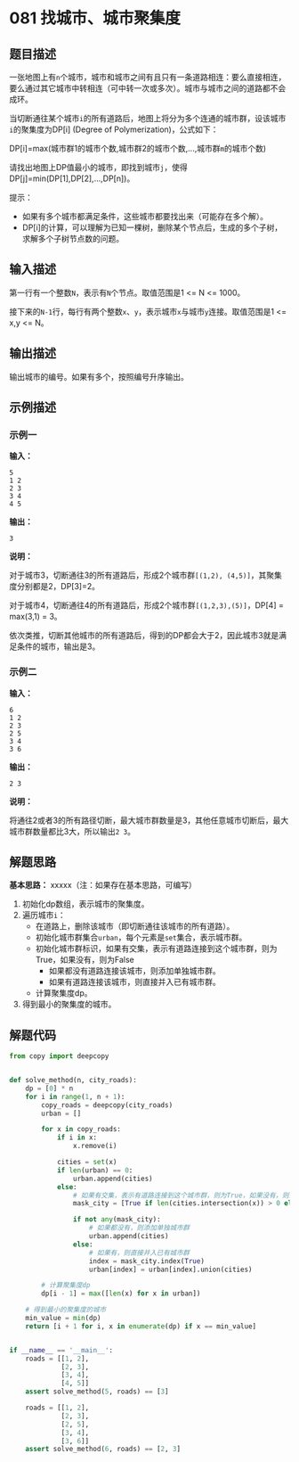 # 081 找城市、城市聚集度

## 题目描述

一张地图上有`n`个城市，城市和城市之间有且只有一条道路相连：要么直接相连，要么通过其它城市中转相连（可中转一次或多次）。城市与城市之间的道路都不会成环。

当切断通往某个城市`i`的所有道路后，地图上将分为多个连通的城市群，设该城市`i`的聚集度为DP[i] (Degree of Polymerization)，公式如下：

DP[i]=max(城市群1的城市个数,城市群2的城市个数,...,城市群`m`的城市个数)

请找出地图上DP值最小的城市，即找到城市`j`，使得DP[j]=min(DP[1],DP[2],...,DP[n])。

提示：
- 如果有多个城市都满足条件，这些城市都要找出来（可能存在多个解）。
- DP[i]的计算，可以理解为已知一棵树，删除某个节点后，生成的多个子树，求解多个子树节点数的问题。

## 输入描述

第一行有一个整数`N`，表示有`N`个节点。取值范围是1 <= N <= 1000。

接下来的`N-1`行，每行有两个整数`x`、`y`，表示城市`x`与城市`y`连接。取值范围是1 <= x,y <= N。

## 输出描述

输出城市的编号。如果有多个，按照编号升序输出。

## 示例描述

### 示例一

**输入：**
```text
5
1 2
2 3
3 4
4 5
```

**输出：**
```text
3
```

**说明：**

对于城市3，切断通往3的所有道路后，形成2个城市群`[(1,2), (4,5)]`，其聚集度分别都是2，DP[3]=2。

对于城市4，切断通往4的所有道路后，形成2个城市群`[(1,2,3),(5)]`，DP[4] = max(3,1) = 3。

依次类推，切断其他城市的所有道路后，得到的DP都会大于2，因此城市3就是满足条件的城市，输出是3。

### 示例二

**输入：**
```text
6
1 2
2 3
2 5
3 4
3 6
```

**输出：**
```text
2 3
```

**说明：**  

将通往2或者3的所有路径切断，最大城市群数量是3，其他任意城市切断后，最大城市群数量都比3大，所以输出`2 3`。

## 解题思路

**基本思路：** xxxxx（注：如果存在基本思路，可编写）
1. 初始化dp数组，表示城市的聚集度。
2. 遍历城市`i`：
    - 在道路上，删除该城市（即切断通往该城市的所有道路）。
    - 初始化城市群集合`urban`，每个元素是`set`集合，表示城市群。
    - 初始化城市群标识，如果有交集，表示有道路连接到这个城市群，则为True，如果没有，则为False
      - 如果都没有道路连接该城市，则添加单独城市群。
      - 如果有道路连接该城市，则直接并入已有城市群。
    - 计算聚集度dp。
3. 得到最小的聚集度的城市。   

## 解题代码

```python
from copy import deepcopy


def solve_method(n, city_roads):
    dp = [0] * n
    for i in range(1, n + 1):
        copy_roads = deepcopy(city_roads)
        urban = []

        for x in copy_roads:
            if i in x:
                x.remove(i)

            cities = set(x)
            if len(urban) == 0:
                urban.append(cities)
            else:
                # 如果有交集，表示有道路连接到这个城市群，则为True，如果没有，则为False
                mask_city = [True if len(cities.intersection(x)) > 0 else False for x in urban]

                if not any(mask_city):
                    # 如果都没有，则添加单独城市群
                    urban.append(cities)
                else:
                    # 如果有，则直接并入已有城市群
                    index = mask_city.index(True)
                    urban[index] = urban[index].union(cities)

        # 计算聚集度dp
        dp[i - 1] = max([len(x) for x in urban])

    # 得到最小的聚集度的城市
    min_value = min(dp)
    return [i + 1 for i, x in enumerate(dp) if x == min_value]


if __name__ == '__main__':
    roads = [[1, 2],
             [2, 3],
             [3, 4],
             [4, 5]]
    assert solve_method(5, roads) == [3]

    roads = [[1, 2],
             [2, 3],
             [2, 5],
             [3, 4],
             [3, 6]]
    assert solve_method(6, roads) == [2, 3]
```